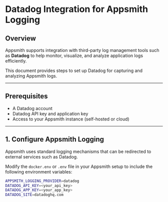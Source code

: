 # Datadog Integration for Appsmith Logging

## Overview
Appsmith supports integration with third-party log management tools such as **Datadog** to help monitor, visualize, and analyze application logs efficiently.

This document provides steps to set up Datadog for capturing and analyzing Appsmith logs.

---

## Prerequisites
- A Datadog account
- Datadog API key and application key
- Access to your Appsmith instance (self-hosted or cloud)

---

## 1. Configure Appsmith Logging
Appsmith uses standard logging mechanisms that can be redirected to external services such as Datadog.

Modify the `docker.env` or `.env` file in your Appsmith setup to include the following environment variables:

```bash
APPSMITH_LOGGING_PROVIDER=datadog
DATADOG_API_KEY=<your_api_key>
DATADOG_APP_KEY=<your_app_key>
DATADOG_SITE=datadoghq.com
